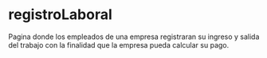 # registroLaboral
Pagina donde los empleados de una empresa registraran su ingreso y salida del trabajo con la finalidad que la empresa pueda calcular su pago.
